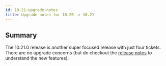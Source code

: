 ```yaml
---
id: 10-21-upgrade-notes
title: Upgrade notes for 10.20 -> 10.21
---
```


## Summary

The 10.21.0 release is another super focused release with just four tickets. There are no upgrade concerns (but do checkout the [release notes](https://www.preside.org/release-notes/release-notes-for-10-21-0.html) to understand the new features).

